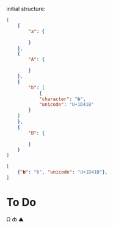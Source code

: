 initial structure:

``` json
[
    {
        "a": {

        }
    },
    {
        "A": {

        }
    },
    {
        "b": [
            {
            "character": "𝐛",
            "unicode": "U+1D41B"
        }
    ]
    },
    {
        "B": {

        }
    }
]
```

``` json
[
    {"𝐛": "b", "unicode": "U+1D41B"},
]
```

# To Do
Ω
ȸ
▲
